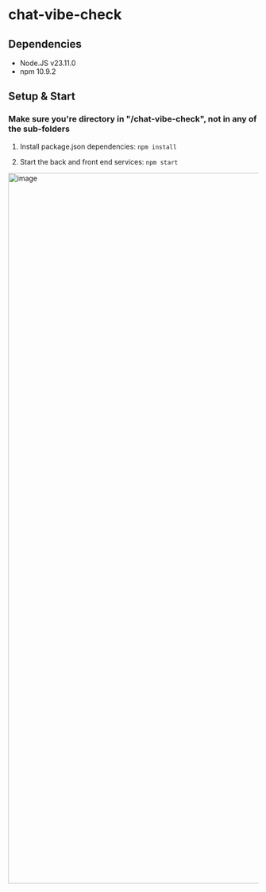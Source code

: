 # chat-vibe-check

## Dependencies
- Node.JS v23.11.0
- npm 10.9.2


## Setup & Start
### Make sure you're directory in "/chat-vibe-check", not in any of the sub-folders
1. Install package.json dependencies: `npm install`

2. Start the back and front end services: `npm start`

<img width="1430" alt="image" src="https://github.com/user-attachments/assets/afe6e901-887d-48ab-8746-45b5d202a0ec" />

